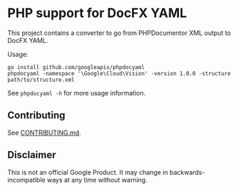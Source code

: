 # PHP support for DocFX YAML

This project contains a converter to go from PHPDocumentor XML output to
DocFX YAML.

Usage:

```
go install github.com/googleapis/phpdocyaml
phpdocyaml -namespace '\Google\Cloud\Vision' -version 1.0.0 -structure path/to/structure.xml
```

See `phpdocyaml -h` for more usage information.

## Contributing

See [CONTRIBUTING.md](CONTRIBUTING.md).

## Disclaimer

This is not an official Google Product. It may change in backwards-incompatible
ways at any time without warning.